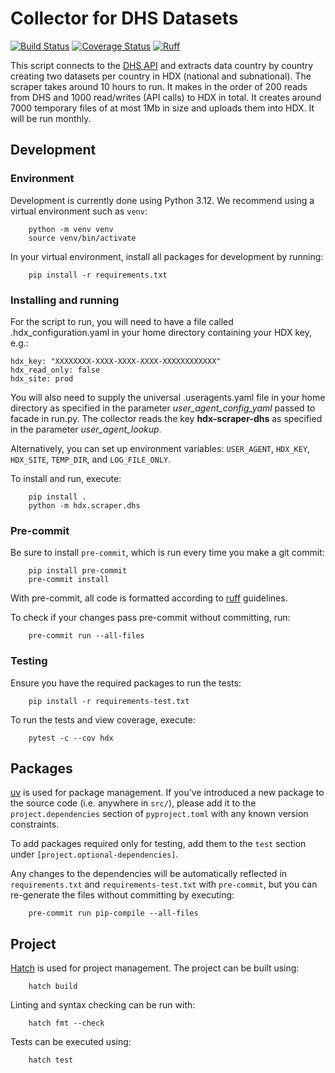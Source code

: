 # Collector for DHS Datasets
[![Build Status](https://github.com/OCHA-DAP/hdx-scraper-dhs/actions/workflows/run-python-tests.yaml/badge.svg)](https://github.com/OCHA-DAP/hdx-scraper-dhs/actions/workflows/run-python-tests.yaml)
[![Coverage Status](https://coveralls.io/repos/github/OCHA-DAP/hdx-scraper-dhs/badge.svg?branch=main&ts=1)](https://coveralls.io/github/OCHA-DAP/hdx-scraper-dhs?branch=main)
[![Ruff](https://img.shields.io/endpoint?url=https://raw.githubusercontent.com/astral-sh/ruff/main/assets/badge/v2.json)](https://github.com/astral-sh/ruff)

This script connects to the [DHS API](http://api.dhsprogram.com/#/api-data.cfm) and extracts data country by country creating two datasets per country in HDX (national and subnational). The scraper takes around 10 hours to run. It makes in the order of 200 reads from DHS and 1000 read/writes (API calls) to HDX in total. It creates around 7000 temporary files of at most 1Mb in size and uploads them into HDX. It will be run monthly. 

## Development

### Environment

Development is currently done using Python 3.12. We recommend using a virtual
environment such as ``venv``:

```shell
    python -m venv venv
    source venv/bin/activate
```

In your virtual environment, install all packages for development by running:

```shell
    pip install -r requirements.txt
```

### Installing and running


For the script to run, you will need to have a file called
.hdx_configuration.yaml in your home directory containing your HDX key, e.g.:

    hdx_key: "XXXXXXXX-XXXX-XXXX-XXXX-XXXXXXXXXXXX"
    hdx_read_only: false
    hdx_site: prod

 You will also need to supply the universal .useragents.yaml file in your home
 directory as specified in the parameter *user_agent_config_yaml* passed to
 facade in run.py. The collector reads the key
 **hdx-scraper-dhs** as specified in the parameter
 *user_agent_lookup*.

 Alternatively, you can set up environment variables: `USER_AGENT`, `HDX_KEY`,
`HDX_SITE`, `TEMP_DIR`, and `LOG_FILE_ONLY`.

To install and run, execute:

```shell
    pip install .
    python -m hdx.scraper.dhs
```

### Pre-commit

Be sure to install `pre-commit`, which is run every time you make a git commit:

```shell
    pip install pre-commit
    pre-commit install
```

With pre-commit, all code is formatted according to
[ruff](https://docs.astral.sh/ruff/) guidelines.

To check if your changes pass pre-commit without committing, run:

```shell
    pre-commit run --all-files
```

### Testing

Ensure you have the required packages to run the tests:

```shell
    pip install -r requirements-test.txt
```

To run the tests and view coverage, execute:

```shell
    pytest -c --cov hdx
```

## Packages

[uv](https://github.com/astral-sh/uv) is used for package management.  If
you’ve introduced a new package to the source code (i.e. anywhere in `src/`),
please add it to the `project.dependencies` section of `pyproject.toml` with
any known version constraints.

To add packages required only for testing, add them to the `test` section under
`[project.optional-dependencies]`.

Any changes to the dependencies will be automatically reflected in
`requirements.txt` and `requirements-test.txt` with `pre-commit`, but you can
re-generate the files without committing by executing:

```shell
    pre-commit run pip-compile --all-files
```

## Project

[Hatch](https://hatch.pypa.io/) is used for project management. The project can be built using:

```shell
    hatch build
```

Linting and syntax checking can be run with:

```shell
    hatch fmt --check
```

Tests can be executed using:

```shell
    hatch test
```
